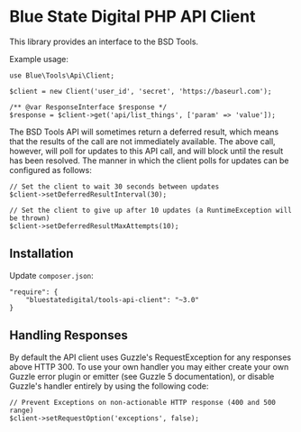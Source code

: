 Blue State Digital PHP API Client
=================================

This library provides an interface to the BSD Tools.

Example usage:

```
use Blue\Tools\Api\Client;

$client = new Client('user_id', 'secret', 'https://baseurl.com');

/** @var ResponseInterface $response */
$response = $client->get('api/list_things', ['param' => 'value']);
```

The BSD Tools API will sometimes return a deferred result, which means that the results of the call are not immediately available. The above call, however, will poll for updates to this API call, and will block until the result has been resolved. The manner in which the client polls for updates can be configured as follows:

```
// Set the client to wait 30 seconds between updates
$client->setDeferredResultInterval(30);

// Set the client to give up after 10 updates (a RuntimeException will be thrown)
$client->setDeferredResultMaxAttempts(10);
```

Installation
------------

Update `composer.json`:
```
"require": {
    "bluestatedigital/tools-api-client": "~3.0"
}
```

Handling Responses
------------------

By default the API client uses Guzzle's RequestException for any responses above HTTP 300. To use your own handler you may either create your own Guzzle error plugin or emitter (see Guzzle 5 documentation), or disable Guzzle's handler entirely by using the following code:
```
// Prevent Exceptions on non-actionable HTTP response (400 and 500 range)
$client->setRequestOption('exceptions', false);
```
